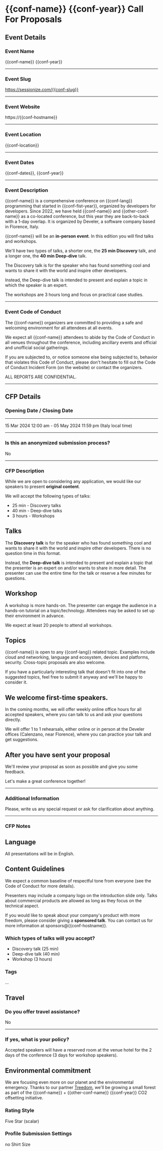 # {{conf-name}} {{conf-year}} Call For Proposals

## Event Details

### Event Name


{{conf-name}} {{conf-year}}


---

### Event Slug


https://sessionize.com/{{conf-slug}}

---

### Event Website


https://{{conf-hostname}}

---

### Event Location


{{conf-location}}

---

### Event Dates


{{conf-dates}}, {{conf-year}}

---

### Event Description


{{conf-name}} is a comprehensive conference on {{conf-lang}} programming that started in {{conf-fist-year}}, organized by developers for developers.
Since 2022, we have held {{conf-name}} and {{other-conf-name}} as a co-located conference, but this year they are back-to-back with a 1-day overlap.
It is organized by Develer, a software company based in Florence, Italy.

{{conf-name}} will be an **in-person event**. In this edition you will find talks and workshops.

We'll have two types of talks, a shorter one, the **25 min Discovery** talk, and a longer one, the **40 min Deep-dive** talk.

The Discovery talk is for the speaker who has found something cool and wants to share it with the world and inspire other developers.

Instead, the Deep-dive talk is intended to present and explain a topic in which the speaker is an expert. 

The workshops are 3 hours long and focus on practical case studies.

---

### Event Code of Conduct


The {{conf-name}} organizers are committed to providing a safe and welcoming environment for all attendees at all events.

We expect all {{conf-name}} attendees to abide by the Code of Conduct in all venues throughout the conference, including ancillary events and official and unofficial social gatherings.

If you are subjected to, or notice someone else being subjected to, behavior that violates this Code of Conduct, please don't hesitate to fill out the Code of Conduct Incident Form (on the website) or contact the organizers.

ALL REPORTS ARE CONFIDENTIAL.

---

## CFP Details

### Opening Date / Closing Date

---

15 Mar 2024 12:00 am - 05 May 2024 11:59 pm (Italy local time)

---

### Is this an anonymized submission process?

No

---

### CFP Description

While we are open to considering any application, we would like our speakers to present **original content**.

We will accept the following types of talks:


* 25 min - Discovery talks
* 40 min - Deep-dive talks
* 3 hours - Workshops

## Talks

The **Discovery talk** is for the speaker who has found something cool and wants to share it with the world and inspire other developers. There is no question time in this format.

Instead, the **Deep-dive talk** is intended to present and explain a topic that the presenter is an expert on and/or wants to share in more detail. The presenter can use the entire time for the talk or reserve a few minutes for questions.

## Workshop

A workshop is more hands-on. The presenter can engage the audience in a hands-on tutorial on a topic/technology. Attendees may be asked to set up their environment in advance.

We expect at least 20 people to attend all workshops.

## Topics

{{conf-name}} is open to any {{conf-lang}} related topic. Examples include cloud and networking, language and ecosystem, devices and platforms, security. Cross-topic proposals are also welcome.

If you have a particularly interesting talk that doesn't fit into one of the suggested topics, feel free to submit it anyway and we'll be happy to consider it.

## We welcome first-time speakers.

In the coming months, we will offer weekly online office hours for all accepted speakers, where you can talk to us and ask your questions directly.

We will offer 1 to 1 rehearsals, either online or in person at the Develer offices (Calenzano, near Florence), where you can practice your talk and get suggestions.

## After you have sent your proposal

We'll review your proposal as soon as possible and give you some feedback.

Let's make a great conference together!

---

### Additional Information

Please, write us any special request or ask for clarification about anything.

---

### CFP Notes

## Language

All presentations will be in English.

## Content Guidelines

We expect a common baseline of respectful tone from everyone (see the Code of Conduct for more details).

Presenters may include a company logo on the introduction slide only. Talks about commercial products are allowed as long as they focus on the technical aspect.

If you would like to speak about your company's product with more freedom, please consider giving a **sponsored talk**. You can contact us for more information at sponsors@{{conf-hostname}}.


### Which types of talks will you accept?

- Discovery talk (25 min)
- Deep-dive talk (40 min)
- Workshop (3 hours)


### Tags

...

## Travel

### Do you offer travel assistance?

No

---

### If yes, what is your policy?

Accepted speakers will have a reserved room at the venue hotel for the 2 days of the conference (3 days for workshop speakers). 

## Environmental commitment

We are focusing even more on our planet and the environmental emergency. Thanks to our partner [Treedom](https://www.treedom.net), we'll be growing a small forest as part of the {{conf-name}} + {{other-conf-name}} {{conf-year}} CO2 offsetting initiative.


### Rating Style


Five Star (scalar)


### Profile Submission Settings


no Shirt Size

